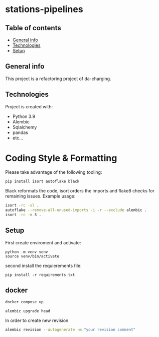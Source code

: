 # stations-pipelines

## Table of contents
* [General info](#general-info)
* [Technologies](#technologies)
* [Setup](#setup)

## General info
This project is a refactoring project of da-charging.
	
## Technologies
Project is created with:
* Python 3.9
* Alembic
* Sqlalchemy 
* pandas
* etc...

# Coding Style & Formatting
Please take advantage of the following tooling:
```bash
pip install isort autoflake black
```

Black reformats the code, isort orders the imports and flake8 checks for remaining issues.
Example usage:
```bash
isort -rc -sl .
autoflake --remove-all-unused-imports -i -r --exclude alembic .
isort -rc -m 3 .
```
	
## Setup
First create enviroment and activate:
```
python -m venv venv
source venv/bin/activate  
```

second install the requierements file:
```
pip install -r requirements.txt  
```

## docker
```bash
docker compose up  
```

```bash
alembic upgrade head
```

In order to create new revision
```bash
alembic revision --autogenerate -m "your revision comment"
```

